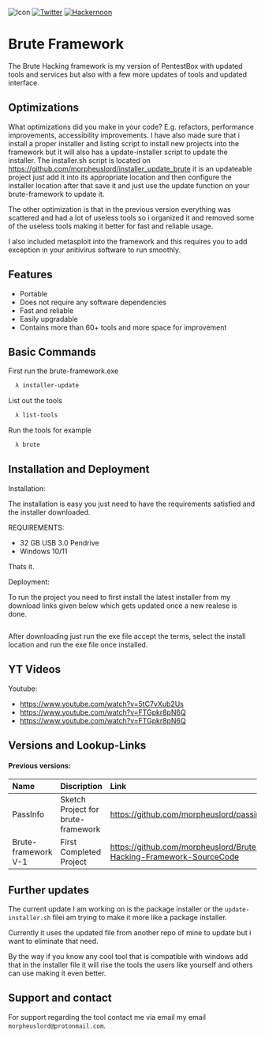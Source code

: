 

![Icon](https://github.com/morpheuslord/Brute-Hacking-Framework-SourceCode/blob/main/icons/cmder.ico)
[![Twitter](https://img.shields.io/badge/twitter-@Morpheuslord2-red.svg)](https://twitter.com/Morpheuslord2)
[![Hackernoon](https://hackernoon.com/_next/image?url=https%3A%2F%2Fhackernoon.com%2Fhn-logo.png&w=256&q=75)](https://hackernoon.com/u/morpheuslord)

# Brute Framework

The Brute Hacking framework is my version of PentestBox with updated tools and services but also with a few more updates of tools and updated interface.



## Optimizations

What optimizations did you make in your code? E.g. refactors, performance improvements, accessibility improvements.
I have also made sure that i install a proper installer and listing script to install new projects into the framework
but it will also has a update-installer script to update the installer.
The installer.sh script is located on https://github.com/morpheuslord/installer_update_brute it is an updateable project just add it into its appropriate location and then configure the installer location after that save it and just use the update function on your brute-framework to update it.



The other optimization is that in the previous version everything was scattered and had a lot of useless tools so i organized it and removed some of the useless tools making it better for fast and reliable usage.

I also included metasploit into the framework and this requires you to add exception in your anitivirus software to run smoothly.
## Features

- Portable
- Does not require any software dependencies
- Fast and reliable
- Easily upgradable
- Contains more than 60+ tools and more space for improvement


## Basic Commands

First run the brute-framework.exe

```bash
  λ installer-update
```

List out the tools

```bash
  λ list-tools
```
Run the tools for example

```bash
  λ brute
```


## Installation and Deployment

Installation: 

The installation is easy you just need to have the requirements satisfied and the installer downloaded.

REQUIREMENTS:

* 32 GB USB 3.0 Pendrive
* Windows 10/11

Thats it.

Deployment:

To run the project you need to first install the latest installer from my download links given below which gets updated once a new realese is done.

```url

```
After downloading just run the exe file accept the terms, select the install location and run the exe file once installed.

## YT Videos

Youtube:

* https://www.youtube.com/watch?v=5tC7vXub2Us
* https://www.youtube.com/watch?v=FTGpkr8pN6Q
* https://www.youtube.com/watch?v=FTGpkr8pN6Q


## Versions and Lookup-Links


#### Previous versions:

| Name                | Discription                        | Link                                                               |
| :------------------ | :--------------------------------- | :----------------------------------------------------------------- |
| PassInfo            | Sketch Project for brute-framework | https://github.com/morpheuslord/passinfo.cmd                       |
| Brute-framework V-1 | First Completed Project            | https://github.com/morpheuslord/Brute-Hacking-Framework-SourceCode |

## Further updates

The current update I am working on is the package installer or the `update-installer.sh` filei am trying to make it more like a package installer.

Currently it uses the updated file from another repo of mine to update but i want to eliminate that need.

By the way if you know any cool tool that is compatible with windows add that in the installer file it will rise the tools the users like yourself and others can use making it even better.


## Support and contact

For support regarding the tool contact me via email my email `morpheuslord@protonmail.com`.

